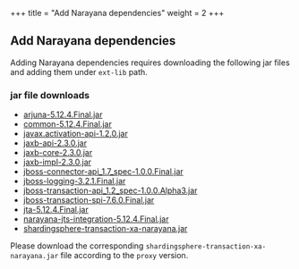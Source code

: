 +++
title = "Add Narayana dependencies"
weight = 2
+++

## Add Narayana dependencies

Adding Narayana dependencies requires downloading the following jar files and adding them under `ext-lib` path.

### jar file downloads

- [arjuna-5.12.4.Final.jar](https://repo1.maven.org/maven2/org/jboss/narayana/arjunacore/arjuna/5.12.4.Final/arjuna-5.12.4.Final.jar)
- [common-5.12.4.Final.jar](https://repo1.maven.org/maven2/org/jboss/narayana/common/5.12.4.Final/common-5.12.4.Final.jar)
- [javax.activation-api-1.2.0.jar](https://repo1.maven.org/maven2/javax/activation/javax.activation-api/1.2.0/javax.activation-api-1.2.0.jar)
- [jaxb-api-2.3.0.jar](https://repo1.maven.org/maven2/javax/xml/bind/jaxb-api/2.3.0/jaxb-api-2.3.0.jar)
- [jaxb-core-2.3.0.jar](https://repo1.maven.org/maven2/com/sun/xml/bind/jaxb-core/2.3.0/jaxb-core-2.3.0.jar)
- [jaxb-impl-2.3.0.jar](https://repo1.maven.org/maven2/com/sun/xml/bind/jaxb-impl/2.3.0/jaxb-impl-2.3.0.jar)
- [jboss-connector-api_1.7_spec-1.0.0.Final.jar](https://repo1.maven.org/maven2/org/jboss/spec/javax/resource/jboss-connector-api_1.7_spec/1.0.0.Final/jboss-connector-api_1.7_spec-1.0.0.Final.jar)
- [jboss-logging-3.2.1.Final.jar](https://repo1.maven.org/maven2/org/jboss/logging/jboss-logging/3.2.1.Final/jboss-logging-3.2.1.Final.jar)
- [jboss-transaction-api_1.2_spec-1.0.0.Alpha3.jar](https://repo1.maven.org/maven2/org/jboss/spec/javax/transaction/jboss-transaction-api_1.2_spec/1.0.0.Alpha3/jboss-transaction-api_1.2_spec-1.0.0.Alpha3.jar)
- [jboss-transaction-spi-7.6.0.Final.jar](https://repo1.maven.org/maven2/org/jboss/jboss-transaction-spi/7.6.0.Final/jboss-transaction-spi-7.6.0.Final.jar)
- [jta-5.12.4.Final.jar](https://repo1.maven.org/maven2/org/jboss/narayana/jta/jta/5.12.4.Final/jta-5.12.4.Final.jar)
- [narayana-jts-integration-5.12.4.Final.jar](https://repo1.maven.org/maven2/org/jboss/narayana/jts/narayana-jts-integration/5.12.4.Final/narayana-jts-integration-5.12.4.Final.jar)
- [shardingsphere-transaction-xa-narayana.jar](https://mvnrepository.com/artifact/org.apache.shardingsphere/shardingsphere-transaction-xa-narayana)

Please download the corresponding `shardingsphere-transaction-xa-narayana.jar` file according to the `proxy` version.
